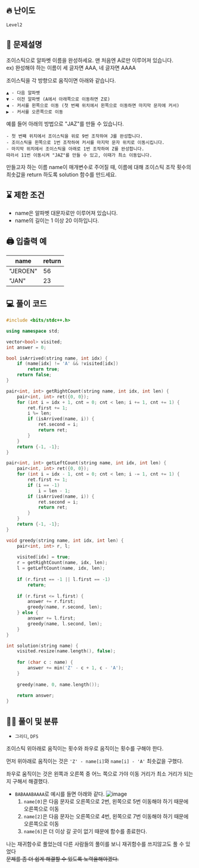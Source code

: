  ## 🔥 난이도
`Level2`

## 📝 문제설명
조이스틱으로 알파벳 이름을 완성하세요. 맨 처음엔 A로만 이루어져 있습니다.   
ex) 완성해야 하는 이름이 세 글자면 AAA, 네 글자면 AAAA

조이스틱을 각 방향으로 움직이면 아래와 같습니다.
```
▲ - 다음 알파벳
▼ - 이전 알파벳 (A에서 아래쪽으로 이동하면 Z로)
◀ - 커서를 왼쪽으로 이동 (첫 번째 위치에서 왼쪽으로 이동하면 마지막 문자에 커서)
▶ - 커서를 오른쪽으로 이동
```
예를 들어 아래의 방법으로 "JAZ"를 만들 수 있습니다.
```
- 첫 번째 위치에서 조이스틱을 위로 9번 조작하여 J를 완성합니다.
- 조이스틱을 왼쪽으로 1번 조작하여 커서를 마지막 문자 위치로 이동시킵니다.
- 마지막 위치에서 조이스틱을 아래로 1번 조작하여 Z를 완성합니다.
따라서 11번 이동시켜 "JAZ"를 만들 수 있고, 이때가 최소 이동입니다.
```
만들고자 하는 이름 name이 매개변수로 주어질 때, 이름에 대해 조이스틱 조작 횟수의 최솟값을 return 하도록 solution 함수를 만드세요.

## ⌛️ 제한 조건
- name은 알파벳 대문자로만 이루어져 있습니다.
- name의 길이는 1 이상 20 이하입니다.

## 🖨  입출력 예
name|	return
--|--
"JEROEN"|	56
"JAN"	|23

## 💻 풀이 코드
```cpp
#include <bits/stdc++.h>

using namespace std;

vector<bool> visited;
int answer = 0;

bool isArrived(string name, int idx) {
    if (name[idx] != 'A' && !visited[idx])
        return true;
    return false;
}

pair<int, int> getRightCount(string name, int idx, int len) {
    pair<int, int> ret({0, 0});
    for (int i = idx + 1, cnt = 0; cnt < len; i += 1, cnt += 1) {
        ret.first += 1;
        i %= len;
        if (isArrived(name, i)) {
            ret.second = i;
            return ret;
        }
    }
    return {-1, -1};
}

pair<int, int> getLeftCount(string name, int idx, int len) {
    pair<int, int> ret({0, 0});
    for (int i = idx - 1, cnt = 0; cnt < len; i -= 1, cnt += 1) {
        ret.first += 1;
        if (i == -1)
            i = len - 1;
        if (isArrived(name, i)) {
            ret.second = i;
            return ret;
        }
    }
    return {-1, -1};
}

void greedy(string name, int idx, int len) {
    pair<int, int> r, l;
    
    visited[idx] = true;
    r = getRightCount(name, idx, len);
    l = getLeftCount(name, idx, len);
    
    if (r.first == -1 || l.first == -1)
        return;
   
    if (r.first <= l.first) {
        answer += r.first;
        greedy(name, r.second, len);
    } else {
        answer += l.first;
        greedy(name, l.second, len);
    }
}

int solution(string name) {
    visited.resize(name.length(), false);
    
    for (char c : name) {
        answer += min('Z' - c + 1, c - 'A');
    }
    
    greedy(name, 0, name.length());
    
    return answer;
}
```

## ✍🏻 풀이 및 분류
- `그리디`, `DFS`

조이스틱 위아래로 움직이는 횟수와 좌우로 움직이는 횟수를 구해야 한다.

먼저 위아래로 움직이는 것은 `'Z' - name[i]`와 `name[i] - 'A'` 최솟값을 구했다.

좌우로 움직이는 것은 왼쪽과 오른쪽 중 어느 쪽으로 가야 이동 거리가 최소 거리가 되는지 구해서 해결했다.   
- `BABAAABAAAA`로 예시를 들면 아래와 같다.
![image](https://user-images.githubusercontent.com/45463495/148763256-082f3527-fed0-405c-af7e-b7183807b0ea.png)
  1. `name[0]`은 다음 문자로 오른쪽으로 2번, 왼쪽으로 5번 이동해야 하기 때문에 오른쪽으로 이동
  2. `name[2]`은 다음 문자는 오른쪽으로 4번, 왼쪽으로 7번 이동해야 하기 때문에 오른쪽으로 이동
  3. `name[6]`은 더 이상 갈 곳이 없기 때문에 함수를 종료한다.
   
나는 재귀함수로 풀었는데 다른 사람들의 풀이를 보니 재귀함수를 쓰지않고도 풀 수 있었다   
~~문제를 좀 더 쉽게 해결할 수 있도록 노력을해야겠다.~~